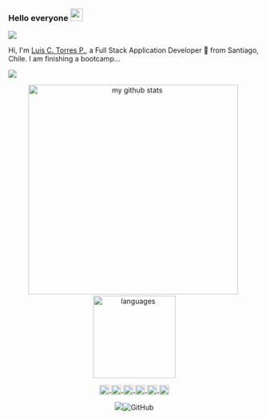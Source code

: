 ### Hello everyone <img src="https://media.giphy.com/media/hvRJCLFzcasrR4ia7z/giphy.gif" width="25px">

![](https://visitor-badge.glitch.me/badge?page_id=lctorres.lctorres)

Hi, I'm [Luis C. Torres P.](https://lctorres.tk/), a Full Stack Application Developer 🚀 from Santiago, Chile. I am finishing a bootcamp...

<img  src="https://raw.githubusercontent.com/hebertdev1/hebertdev1/master/javascript.gif" /> 
 
<!-- status codes -->
<p align="center">
<img src="https://github-readme-stats.vercel.app/api?username=lctorres&show_icons=true&theme=tokyo" alt="my github stats" width="420"/>&nbsp;<img       src="https://github-readme-stats.vercel.app/api/top-langs/?username=lctorres&layout=compact&theme=tokyo" alt="languages" height="165">
</p> 
 
<!-- websites and link -->
<p align="center">
<a href="https://www.linkedin.com/in/luis-torres-peralta/" target="blank">
<img align="center" src="https://cdn.jsdelivr.net/npm/simple-icons@3.0.1/icons/linkedin.svg" alt="lctorres" height="20" width="20" />
</a>
<a href="https://twitter.com/" target="blank">
<img align="center" src="https://cdn.jsdelivr.net/npm/simple-icons@3.0.1/icons/twitter.svg" alt="lctorres" height="20" width="20" />
</a>
<a href="https://github.com/lctorres" target="blank">
<img align="center" src="https://cdn.jsdelivr.net/npm/simple-icons@3.0.1/icons/github.svg" alt="lctorres" height="20" width="20" />
</a>
<a href="https://t.me/lctorres" target="blank">
<img align="center" src="https://cdn.jsdelivr.net/npm/simple-icons@3.0.1/icons/telegram.svg" alt="lctorres" height="20" width="20" />
</a>
<a href="https://instagram.com/1uisinh0/" target="blank">
<img align="center" src="https://cdn.jsdelivr.net/npm/simple-icons@3.0.1/icons/instagram.svg" alt="lctorres" height="20" width="20" />
</a>
<a href="https://open.spotify.com/Torres_" target="blank">
<img align="center" src="https://cdn.jsdelivr.net/npm/simple-icons@3.0.1/icons/spotify.svg" alt="lctorres" height="20" width="20" />
</a>
</p>

<!-- visits and followers -->
<p align="center">
<img src="https://gpvc.arturio.dev/lctorres"><img alt="GitHub" src="https://img.shields.io/badge/dynamic/json?logo=github&label=GitHub+Followers&labelColor=282c34&color=181717&query=%24.data.totalSubs&url=https%3A%2F%2Fapi.spencerwoo.com%2Fsubstats%2F%3Fsource%3Dgithub%26queryKey%3Dlctorres&longCache=true">
